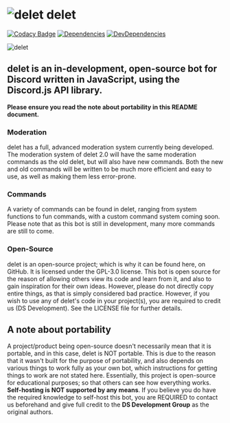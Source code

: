 ![delet](https://cdn.discordapp.com/avatars/314444116677099541/e167b59e4fb7dd0b3fc68db1fe0fc88d.png?size=32) delet
===================

[![Codacy Badge](https://api.codacy.com/project/badge/Grade/4095a9a01d8445939612d31b6283e6fd)](https://app.codacy.com/app/suvanl/delet-2.0?utm_source=github.com&utm_medium=referral&utm_content=DS-Development/delet-2.0&utm_campaign=badger)
[![Dependencies](https://david-dm.org/DS-Development/delet.svg)](https://david-dm.org/DS-Development/delet)
[![DevDependencies](https://david-dm.org/DS-Development/delet/dev-status.svg)](https://david-dm.org/DS-Development/delet0?type=dev)

![delet](https://i.imgur.com/xCxkppZ.png)
## delet is an in-development, open-source bot for Discord written in JavaScript, using the Discord.js API library.

**Please ensure you read the note about portability in this README document.**

### Moderation
delet has a full, advanced moderation system currently being developed. The moderation system of delet 2.0 will have the same moderation commands as the old delet, but will also have new commands. Both the new and old commands will be written to be much more efficient and easy to use, as well as making them less error-prone.

### Commands
A variety of commands can be found in delet, ranging from system functions to fun commands, with a custom command system coming soon. Please note that as this bot is still in development, many more commands are still to come.

### Open-Source
delet is an open-source project; which is why it can be found here, on GitHub. It is licensed under the GPL-3.0 license. This bot is open source for the reason of allowing others view its code and learn from it, and also to gain inspiration for their own ideas. However, please do not directly copy entire things, as that is simply considered bad practice.
However, if you wish to use any of delet's code in your project(s), you are required to credit us (DS Development). See the LICENSE file for further details.

## A note about portability
A project/product being open-source doesn't necessarily mean that it is portable, and in this case, delet is NOT portable. This is due to the reason that it wasn't built for the purpose of portability, and also depends on various things to work fully as your own bot, which instructions for getting things to work are not stated here. Essentially, this project is open-source for educational purposes; so that others can see how everything works. **Self-hosting is NOT supported by any means**.
If you believe you do have the required knowledge to self-host this bot, you are REQUIRED to contact us beforehand and give full credit to the **DS Development Group** as the original authors.
